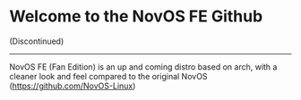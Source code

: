 # Welcome to the NovOS FE Github


(Discontinued)

---

NovOS FE (Fan Edition) is an up and coming distro based on arch, with a cleaner look and feel compared to the original NovOS (https://github.com/NovOS-Linux)
